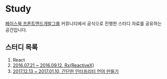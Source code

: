 # Study

[페이스북 프론트엔드개발그룹](https://www.facebook.com/groups/jslounge/) 커뮤니티에서 공식으로 진행한 스터디 자료를 공유하는 공간입니다.
 
## 스터디 목록
 
1. React
2. [2016.07.21 ~ 2016.09.12, Rx(ReactiveX)](https://github.com/FrontEndDev-Group/Study/wiki/Rx-%EC%8A%A4%ED%84%B0%EB%94%94)
3. [2017.12.13 ~ 2017.01.10, 간단한 인터프리터 언어 만들기](https://github.com/fedgkr/studies/wiki/%EA%B0%84%EB%8B%A8%ED%95%9C-%EC%9D%B8%ED%84%B0%ED%94%84%EB%A6%AC%ED%84%B0-%EC%96%B8%EC%96%B4-%EB%A7%8C%EB%93%A4%EA%B8%B0)
 
